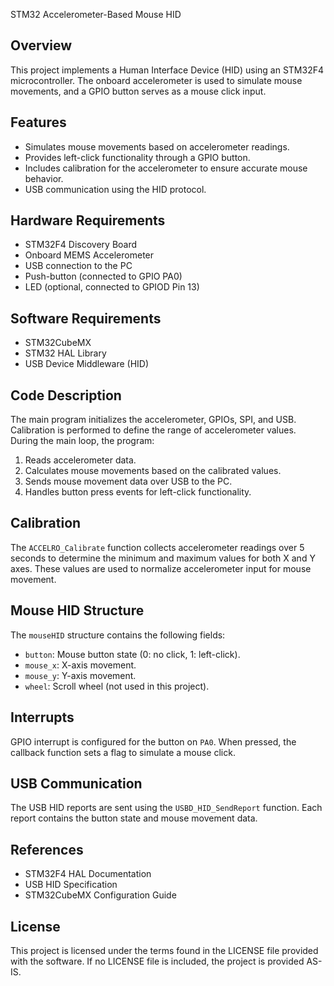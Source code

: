 STM32 Accelerometer-Based Mouse HID 

## Overview
This project implements a Human Interface Device (HID) using an STM32F4 microcontroller. The onboard accelerometer is used to simulate mouse movements, and a GPIO button serves as a mouse click input.

## Features
- Simulates mouse movements based on accelerometer readings.
- Provides left-click functionality through a GPIO button.
- Includes calibration for the accelerometer to ensure accurate mouse behavior.
- USB communication using the HID protocol.

## Hardware Requirements
- STM32F4 Discovery Board
- Onboard MEMS Accelerometer
- USB connection to the PC
- Push-button (connected to GPIO PA0)
- LED (optional, connected to GPIOD Pin 13)

## Software Requirements
- STM32CubeMX
- STM32 HAL Library
- USB Device Middleware (HID)

## Code Description
The main program initializes the accelerometer, GPIOs, SPI, and USB. Calibration is performed to define the range of accelerometer values. During the main loop, the program:
1. Reads accelerometer data.
2. Calculates mouse movements based on the calibrated values.
3. Sends mouse movement data over USB to the PC.
4. Handles button press events for left-click functionality.

## Calibration
The `ACCELRO_Calibrate` function collects accelerometer readings over 5 seconds to determine the minimum and maximum values for both X and Y axes. These values are used to normalize accelerometer input for mouse movement.

## Mouse HID Structure
The `mouseHID` structure contains the following fields:
- `button`: Mouse button state (0: no click, 1: left-click).
- `mouse_x`: X-axis movement.
- `mouse_y`: Y-axis movement.
- `wheel`: Scroll wheel (not used in this project).

## Interrupts
GPIO interrupt is configured for the button on `PA0`. When pressed, the callback function sets a flag to simulate a mouse click.

## USB Communication
The USB HID reports are sent using the `USBD_HID_SendReport` function. Each report contains the button state and mouse movement data.

## References
- STM32F4 HAL Documentation
- USB HID Specification
- STM32CubeMX Configuration Guide

## License
This project is licensed under the terms found in the LICENSE file provided with the software. If no LICENSE file is included, the project is provided AS-IS.
